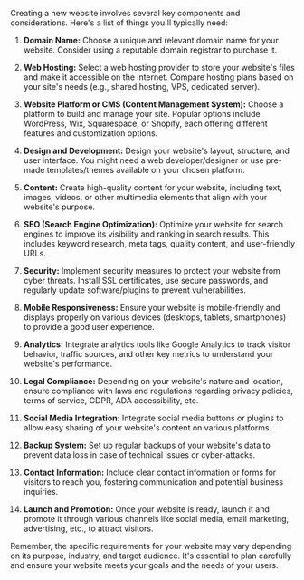Creating a new website involves several key components and considerations. Here's a list of things you'll typically need:

1. **Domain Name:** Choose a unique and relevant domain name for your website. Consider using a reputable domain registrar to purchase it.

2. **Web Hosting:** Select a web hosting provider to store your website's files and make it accessible on the internet. Compare hosting plans based on your site's needs (e.g., shared hosting, VPS, dedicated server).

3. **Website Platform or CMS (Content Management System):** Choose a platform to build and manage your site. Popular options include WordPress, Wix, Squarespace, or Shopify, each offering different features and customization options.

4. **Design and Development:** Design your website's layout, structure, and user interface. You might need a web developer/designer or use pre-made templates/themes available on your chosen platform.

5. **Content:** Create high-quality content for your website, including text, images, videos, or other multimedia elements that align with your website's purpose.

6. **SEO (Search Engine Optimization):** Optimize your website for search engines to improve its visibility and ranking in search results. This includes keyword research, meta tags, quality content, and user-friendly URLs.

7. **Security:** Implement security measures to protect your website from cyber threats. Install SSL certificates, use secure passwords, and regularly update software/plugins to prevent vulnerabilities.

8. **Mobile Responsiveness:** Ensure your website is mobile-friendly and displays properly on various devices (desktops, tablets, smartphones) to provide a good user experience.

9. **Analytics:** Integrate analytics tools like Google Analytics to track visitor behavior, traffic sources, and other key metrics to understand your website's performance.

10. **Legal Compliance:** Depending on your website's nature and location, ensure compliance with laws and regulations regarding privacy policies, terms of service, GDPR, ADA accessibility, etc.

11. **Social Media Integration:** Integrate social media buttons or plugins to allow easy sharing of your website's content on various platforms.

12. **Backup System:** Set up regular backups of your website's data to prevent data loss in case of technical issues or cyber-attacks.

13. **Contact Information:** Include clear contact information or forms for visitors to reach you, fostering communication and potential business inquiries.

14. **Launch and Promotion:** Once your website is ready, launch it and promote it through various channels like social media, email marketing, advertising, etc., to attract visitors.

Remember, the specific requirements for your website may vary depending on its purpose, industry, and target audience. It's essential to plan carefully and ensure your website meets your goals and the needs of your users.
